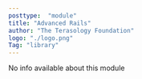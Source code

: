 ```yaml
---
posttype:  "module"  
title: "Advanced Rails"
author: "The Terasology Foundation"
logo: "./logo.png"
Tag: "library"
---
```

No info available about this module
